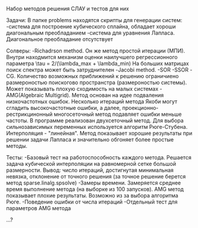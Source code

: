 Набор методов решения СЛАУ и тестов для них

Задачи:
В папке problems находятся скрипты для генерации систем:
-система для построение кубического сплайна, обладает хороши диагональным преобладанием
-система для уравнения Лапласа. Диагональное преобладание отсутствует

Солверы:
-Richadrson method. Он же метод простой итерации (МПИ). Внутри находмится механизм оценки наилучшего регрессионного параметра \tau = 2/(\lambda_max + \lambda_min)
На больших матрицах поиск спектра может быть затруднителен
-Jacobi method.
-SOR
-SSOR
-CG. Количество возможных приближений к решению ограничиено размероностью поискогово пространстра (размероностью системы). Может показывать плохую сходимость на малых системах
-AMG(Algebraic Multigrid). Метод основан на идее подваления низкочастотных ошибок. Несколько итераций метода Якоби могут сгладить высокочастотные ошибки, а далее,
проекционно-рестрикцинонный многосеточный метод подавляет ошибки меньше частоты. В программе реализован двухсеточный метод. Для выбора сильнозависимых переменных используется алгоритм Рюге-Стубена. Интерполяция - "линейная". Метод показывает хорошие результаты при решении задачи Лапласа и значительно обгоняет более простые методы.

Тесты:
-Базовый тест на работоспособность каждого метода. Решается задача кубической интерполяции на равномерной сетке большой размерности. Вывод: число итераций, достигнутая минимальная невязка, отклонение от точного решения (за точное решение берется метод sparse.linalg.spsolve)
-Замеры времени. Замеряется среднее время выполнение метода (на выборке из 100 запусков). AMG метод показывает плохие результаты. Возможно из за выбора алгоритма Рюге.
-Поведение ошибки от числа итераций
-Отдельный тест для параметров AMG метода

...?